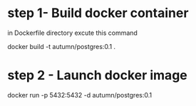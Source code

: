 # step 1- Build docker container

in Dockerfile directory excute this command  

docker build -t autumn/postgres:0.1 .

# step 2 - Launch docker image

docker run -p 5432:5432 -d autumn/postgres:0.1
